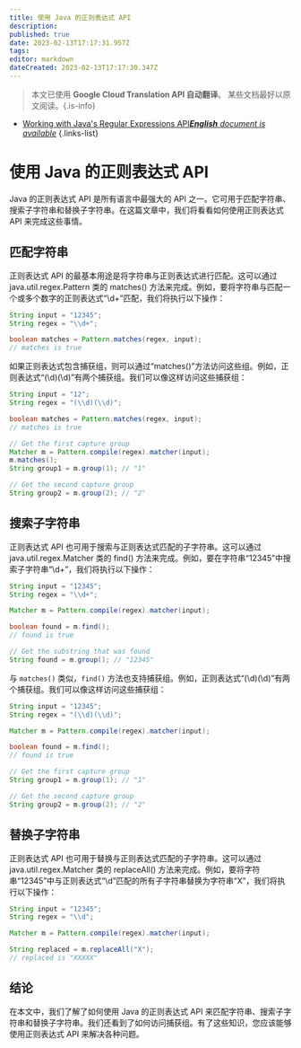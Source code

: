 ```yaml
---
title: 使用 Java 的正则表达式 API
description: 
published: true
date: 2023-02-13T17:17:31.957Z
tags: 
editor: markdown
dateCreated: 2023-02-13T17:17:30.347Z
---
```


> 本文已使用 **Google Cloud Translation API 自动翻译**。
某些文档最好以原文阅读。{.is-info}



- [Working with Java's Regular Expressions API***English** document is available*](/en/Knowledge-base/Java/working-with-java-s-regular-expressions-api)
{.links-list}


# 使用 Java 的正则表达式 API

Java 的正则表达式 API 是所有语言中最强大的 API 之一。它可用于匹配字符串、搜索子字符串和替换子字符串。在这篇文章中，我们将看看如何使用正则表达式 API 来完成这些事情。

## 匹配字符串

正则表达式 API 的最基本用途是将字符串与正则表达式进行匹配。这可以通过 java.util.regex.Pattern 类的 matches() 方法来完成。例如，要将字符串与匹配一个或多个数字的正则表达式“\\d+”匹配，我们将执行以下操作：

```java
String input = "12345";
String regex = "\\d+";

boolean matches = Pattern.matches(regex, input);
// matches is true
```

如果正则表达式包含捕获组，则可以通过“matches()”方法访问这些组。例如，正则表达式“(\\d)(\\d)”有两个捕获组。我们可以像这样访问这些捕获组：

```java
String input = "12";
String regex = "(\\d)(\\d)";

boolean matches = Pattern.matches(regex, input);
// matches is true

// Get the first capture group
Matcher m = Pattern.compile(regex).matcher(input);
m.matches();
String group1 = m.group(1); // "1"

// Get the second capture group
String group2 = m.group(2); // "2"
```

## 搜索子字符串

正则表达式 API 也可用于搜索与正则表达式匹配的子字符串。这可以通过 java.util.regex.Matcher 类的 find() 方法来完成。例如，要在字符串“12345”中搜索子字符串“\\d+”，我们将执行以下操作：

```java
String input = "12345";
String regex = "\\d+";

Matcher m = Pattern.compile(regex).matcher(input);

boolean found = m.find();
// found is true

// Get the substring that was found
String found = m.group(); // "12345"
```

与 `matches()` 类似，`find()` 方法也支持捕获组。例如，正则表达式“(\\d)(\\d)”有两个捕获组。我们可以像这样访问这些捕获组：

```java
String input = "12345";
String regex = "(\\d)(\\d)";

Matcher m = Pattern.compile(regex).matcher(input);

boolean found = m.find();
// found is true

// Get the first capture group
String group1 = m.group(1); // "1"

// Get the second capture group
String group2 = m.group(2); // "2"
```

## 替换子字符串

正则表达式 API 也可用于替换与正则表达式匹配的子字符串。这可以通过 java.util.regex.Matcher 类的 replaceAll() 方法来完成。例如，要将字符串“12345”中与正则表达式“\\d”匹配的所有子字符串替换为字符串“X”，我们将执行以下操作：

```java
String input = "12345";
String regex = "\\d";

Matcher m = Pattern.compile(regex).matcher(input);

String replaced = m.replaceAll("X");
// replaced is "XXXXX"
```

## 结论

在本文中，我们了解了如何使用 Java 的正则表达式 API 来匹配字符串、搜索子字符串和替换子字符串。我们还看到了如何访问捕获组。有了这些知识，您应该能够使用正则表达式 API 来解决各种问题。
